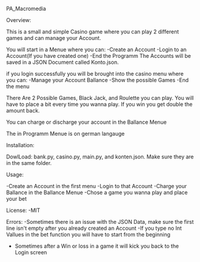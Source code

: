 PA_Macromedia

Overview:

 This is a small and simple Casino game where you can play 2 different games and can manage your Account.

 You will start in a Menue where you can:
 -Create an Account
 -Login to an Account(If you have created one)
 -End the Programm
 The Accounts will be saved in a JSON Document called Konto.json.

if you login successfully you will be brought into the casino menu where you can:
-Manage your Account Ballance
-Show the possible Games
-End the menu

There Are 2 Possible Games, Black Jack, and Roulette you can play.
You will have to place a bit every time you wanna play.
If you win you get double the amount back.

You can charge or discharge your account in the Ballance Menue 

The in Programm Menue is on german langauge 

Installation:

DowlLoad:
bank.py, casino.py, main.py, and konten.json.
Make sure they are in the same folder.

Usage:

-Create an Account in the first menu
-Login to that Account 
-Charge your Ballance in the Ballance Menue
-Chose a game you wanna play and place your bet

License:
-MIT

Errors:
-Sometimes there is an issue with the JSON Data, make sure the first line isn't empty after you already created  an Account 
-If you type no Int Vallues in the bet function you will have to start from the beginning 
- Sometimes after a Win or loss in a game it will kick you back to the Login screen

